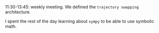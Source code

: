 11:30-13:45: weekly meeting. We defined the `trajectory swapping` architecture.

I spent the rest of the day learning about `sympy` to be able to use symbolic math.